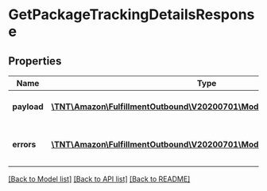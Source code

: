 # GetPackageTrackingDetailsResponse

## Properties
Name | Type | Description | Notes
------------ | ------------- | ------------- | -------------
**payload** | [**\TNT\Amazon\FulfillmentOutbound\V20200701\Model\PackageTrackingDetails**](PackageTrackingDetails.md) | The payload for the getPackageTrackingDetails operation. | [optional] 
**errors** | [**\TNT\Amazon\FulfillmentOutbound\V20200701\Model\ErrorList**](ErrorList.md) | One or more unexpected errors occurred during the getPackageTrackingDetails operation. | [optional] 

[[Back to Model list]](../README.md#documentation-for-models) [[Back to API list]](../README.md#documentation-for-api-endpoints) [[Back to README]](../README.md)


